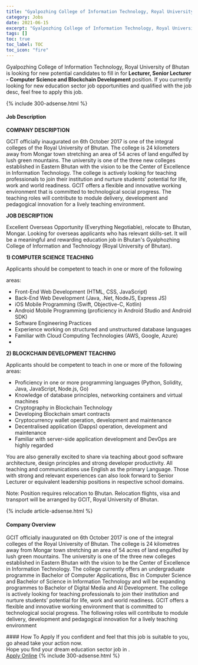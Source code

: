 ```yaml
---
title: "Gyalpozhing College of Information Technology, Royal University of Bhutan Vacancies Lecturer, Senior Lecturer - Computer Science and Blockchain Development" 
category: Jobs 
date: 2021-06-15 
excerpt: "Gyalpozhing College of Information Technology, Royal University of Bhutan is currently looking for suitable person to fill in the Lecturer, Senior Lecturer - Computer Science and Blockchain Development which positioned at " 
tags: [] 
toc: true 
toc_label: TOC 
toc_icon: "fire" 
--- 
```


<p>Gyalpozhing College of Information Technology, Royal University of Bhutan is looking for new potential candidates to fill in for <b>Lecturer, Senior Lecturer - Computer Science and Blockchain Development</b> position. If you currently looking for new education sector job opportunities and qualified with the job desc, feel free to apply this job.
</p>{% include 300-adsense.html %} 
<div><div><h4>Job Description</h4></div><div><div><span><div><p><strong>COMPANY DESCRIPTION</strong></p><p>GCIT officially inaugurated on 6th October 2017 is one of the integral colleges of the Royal University of Bhutan. The college is 24 kilometers away from Mongar town stretching an area of 54 acres of land engulfed by lush green mountains. The university is one of the three new colleges established in Eastern Bhutan with the vision to be the Center of Excellence in Information Technology. The college is actively looking for teaching professionals to join their institution and nurture students&#8217; potential for life, work and world readiness. GCIT offers a flexible and innovative working environment that is committed to technological social progress. The teaching roles will contribute to module delivery, development and pedagogical innovation for a lively teaching environment.</p><p><strong>JOB DESCRIPTION</strong></p><p>Excellent Overseas Opportunity (Everything Negotiable), relocate to Bhutan, Mongar. Looking for overseas applicants who has relevant skills-set. It will be a meaningful and rewarding education job in Bhutan's Gyalphozhing College of Information and Technology (Royal University of Bhutan).</p><p><strong>1) COMPUTER SCIENCE TEACHING</strong></p><p>Applicants should be competent to teach in one or more of the following</p><p>areas:</p><ul><li>Front-End Web Development (HTML, CSS, JavaScript)</li><li>Back-End Web Development (Java, .Net, NodeJS, Express JS)</li><li>iOS Mobile Programming (Swift, Objective-C, Kotlin)</li><li>Android Mobile Programming (proficiency in Android Studio and Android SDK)</li><li>Software Engineering Practices</li><li>Experience working on structured and unstructured database languages</li><li>Familiar with Cloud Computing Technologies (AWS, Google, Azure)</li><li><br></li></ul><p><strong>2) BLOCKCHAIN DEVELOPMENT TEACHING</strong></p><p>Applicants should be competent to teach in one or more of the following areas:</p><ul><li>Proficiency in one or more programming languages (Python, Solidity, Java, JavaScript, Node.js, Go)</li><li>Knowledge of database principles, networking containers and virtual machines</li><li>Cryptography in Blockchain Technology</li><li>Developing Blockchain smart contracts</li><li>Cryptocurrency wallet operation, development and maintenance</li><li>Decentralised application (Dapps) operation, development and maintenance</li><li>Familiar with server-side application development and DevOps are highly regarded</li></ul><p>You are also generally excited to share via teaching about good software architecture, design principles and strong developer productivity. All teaching and communications use English as the primary Language. Those with strong and relevant experiences can also look forward to Senior Lecturer or equivalent leadership positions in respective school domains.</p><p><span>Note: Position requires relocation to Bhutan. Relocation flights, visa and transport will be arranged by GCIT, Royal University of Bhutan.</span></p></div></span></div></div></div> 
{% include article-adsense.html %} 
<div><div><h4>Company Overview</h4></div><div><div><span><div><p>GCIT officially inaugurated on 6th October 2017 is one of the integral colleges of the Royal University of Bhutan. The college is 24 kilometres away from Mongar town stretching an area of 54 acres of land engulfed by lush green mountains. The university is one of the three new colleges established in Eastern Bhutan with the vision to be the Center of Excellence in Information Technology. The college currently offers an undergraduate programme in Bachelor of Computer Applications, Bsc in Computer Science and Bachelor of Science in Information Technology and will be expanding programmes to Bachelor of Digital Media and AI Development. The college is actively looking for teaching professionals to join their institution and nurture students&#8217; potential for life, work and world readiness. GCIT offers a flexible and innovative working environment that is committed to technological social progress. The following roles will contribute to module delivery, development and pedagogical innovation for a lively teaching environment</p></div></span></div></div></div> 
#### How To Apply 
If you confident and feel that this job is suitable to you, go ahead take your action now. <br/> 
Hope you find your dream education sector job in . <br/> 
<a href="https://www.jobstreet.com.my/en/job/lecturer-senior-lecturer-computer-science-and-blockchain-development-4591513?jobId=jobstreet-my-job-4591513" class="btn btn--info" target="_blank" rel="nofollow noopenner">Apply Online</a> 
{% include 300-adsense.html %} 